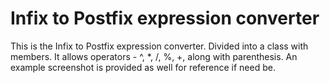 # Infix to Postfix expression converter

This is the Infix to Postfix expression converter.
Divided into a class with members.
It allows operators - ^, \*, /, %, +, along with parenthesis.
An example screenshot is provided as well for reference if need be.
